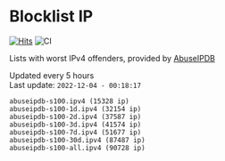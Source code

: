 # Blocklist IP

[![Hits](https://hits.seeyoufarm.com/api/count/incr/badge.svg?url=https%3A%2F%2Fgithub.com%2Fborestad%2Fblocklist-ip%2F&count_bg=%2379C83D&title_bg=%23555555&icon=&icon_color=%23E7E7E7&title=hits&edge_flat=false)](https://hits.seeyoufarm.com)  ![CI](https://img.shields.io/github/workflow/status/borestad/blocklist-ip/CI?style=flat-square)

Lists with worst IPv4 offenders, provided by [AbuseIPDB](https://www.abuseipdb.com/)

<!-- FOOTER-PLACEHOLDER -->
Updated every 5 hours<br>
Last update: `2022-12-04 - 00:18:17`
```
abuseipdb-s100.ipv4 (15328 ip)
abuseipdb-s100-1d.ipv4 (32154 ip)
abuseipdb-s100-2d.ipv4 (37587 ip)
abuseipdb-s100-3d.ipv4 (41574 ip)
abuseipdb-s100-7d.ipv4 (51677 ip)
abuseipdb-s100-30d.ipv4 (87487 ip)
abuseipdb-s100-all.ipv4 (90728 ip)
```
